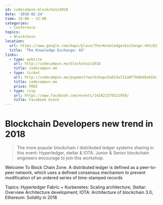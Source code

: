 ```yaml
---
id: codecampvn-blockchain2018
date: '2018-02-24'
time: 19:00 ~ 22:00
categories:
  - Conference
topics:
  - Blockchain
location:
  url: https://www.google.com/maps/place/The+Knowledge+Exchange:+KX/@13.720493,100.4961223,17z/data=!3m1!4b1!4m5!3m4!1s0x30e298ee5d02d0a3:0xe2511ae461733d57!8m2!3d13.7204878!4d100.498311
  title: 'The Knowledge Exchange: KX'
links:
  - type: website
    url: http://codecampvn.me/blockchain2018
    title: codecampvn.me
  - type: ticket
    url: http://codecampvn.me/payment?workshop=5a814a722a0f7b8849a918cf
    title: codecampvn.me
    price: FREE
  - type: rsvp
    url: https://www.facebook.com/events/142821576521958/
    title: Facebook Event
---
```


# Blockchain Developers new trend in 2018

> The more popular blockchain / distributed ledger systems sharing in this event: Hyperledger, stellar & IOTA. Junior & Senior blockchain engineers encourage to join this workshop.

Welcome To Block Chain Zone. A distributed ledger is defined as a peer-to-peer network, which uses a defined consensus mechanism to prevent modification of an ordered series of time-stamped records

Topics: Hyperledger Fabric + Kurbenetes: Scaling architecture; Stellar: Overview Architecture development; IOTA: Architecture of blockchain 3.0; Ethereum: Solidity in 2018
